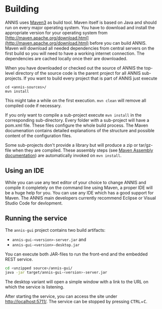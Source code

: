 # Building

ANNIS uses [Maven3](http://maven.apache.org/)  as build tool. Maven itself is
based on Java and should run on every major operating system. You have to
download and install the appropriate version for your operating system from
[http://maven.apache.org/download.html](http://maven.apache.org/download.html) before you can build ANNIS. Maven will
download all needed dependencies from central servers on the first build so you
will need to have a working internet connection. The dependencies are cached
locally once their are downloaded.

When you have downloaded or checked out the source of ANNIS the top-level
directory of the source code is the parent project for all ANNIS sub-projects. If
you want to build every project that is part of ANNIS just execute
~~~{.sh}
cd <annis-sources>/
mvn install
~~~
This might take a while on the first execution. `mvn clean` will remove all compiled
code if necessary.

If you only want to compile a sub-project execute `mvn install` in the
corresponding sub-directory. Every folder with a sub-project will have a pom.xml
file. These files configure the whole build process. The Maven documenation
contains detailed explanations of the structure and possible content of the
configuration files.

Some sub-projects don't provide a library but will produce a zip or tar/gz-
file when they are compiled. These assembly steps (see [Maven Assembly documentation](http://maven.apache.org/plugins/maven-assembly-plugin/)) are automatically
invoked on `mvn install`.

## Using an IDE

While you can use any text editor of your choice to change ANNIS and compile
it completely on the command line using Maven, a proper IDE will be a huge help
for you. You can use any IDE which has a good support for Maven. The ANNIS
main developers currently recommend Eclipse or Visual Studio Code for devlopment.

## Running the service

The `annis-gui` project contains two build artifacts: 

- `annis-gui-<version>-server.jar` and
- `annis-gui-<version>-desktop.jar`


You can execute both JAR-files to run the front-end and the embedded REST service.

```bash
cd <unzipped source>/annis-gui/
java -jar target/annis-gui-<version>-server.jar
```
The desktop variant will open a simple window with a link to the URL on which the service is listening.

After starting the service, you can access the site under [http://localhost:5711/](http://localhost:5711). 
The service can be stopped by pressing <kbd>CTRL</kbd>+<kbd>C</kbd>.
